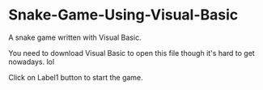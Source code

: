 # Snake-Game-Using-Visual-Basic

A snake game written with Visual Basic.

You need to download Visual Basic to open this file though it's hard to get nowadays. lol

Click on Label1 button to start the game.
